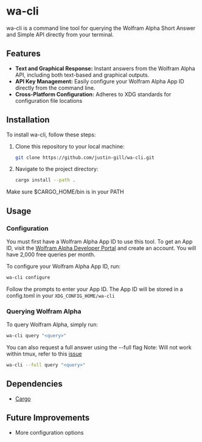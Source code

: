 # wa-cli

wa-cli is a command line tool for querying the Wolfram Alpha Short Answer and Simple API directly from your terminal.

## Features

- **Text and Graphical Response:** Instant answers from the Wolfram Alpha API, including both text-based and graphical outputs.
- **API Key Management:** Easily configure your Wolfram Alpha App ID directly from the command line.
- **Cross-Platform Configuration:** Adheres to XDG standards for configuration file locations

## Installation

To install wa-cli, follow these steps:

1. Clone this repository to your local machine:

    ```bash
    git clone https://github.com/justin-gill/wa-cli.git
    ```

2. Navigate to the project directory:

    ```bash
    cargo install --path .
    ```
Make sure $CARGO_HOME/bin is in your PATH

## Usage

### Configuration

You must first have a Wolfram Alpha App ID to use this tool.
To get an App ID, visit the [Wolfram Alpha Developer Portal](https://developer.wolframalpha.com/portal/myapps/index.html) and create an account. You will have 2,000 free queries per month.

To configure your Wolfram Alpha App ID, run:

```bash
wa-cli configure
```

Follow the prompts to enter your App ID.
The App ID will be stored in a config.toml in your `XDG_CONFIG_HOME/wa-cli`

### Querying Wolfram Alpha

To query Wolfram Alpha, simply run:

```bash
wa-cli query "<query>"
```

You can also request a full answer using the --full flag
Note: Will not work within tmux, refer to this [issue](https://github.com/atanunq/viuer/issues/29)

```bash
wa-cli --full query "<query>"
```

## Dependencies
* [Cargo](https://doc.rust-lang.org/cargo/getting-started/installation.html)

## Future Improvements
* More configuration options

